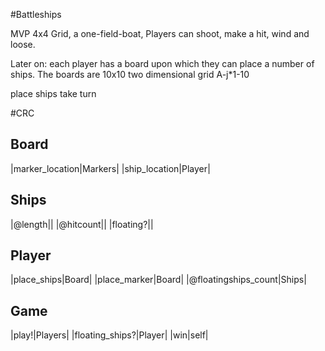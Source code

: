 #Battleships

MVP
4x4 Grid, a one-field-boat, Players can shoot, make a hit, wind and loose.

Later on:
each player has a board upon which they can place a number of ships. The boards are 10x10 two dimensional grid A-j*1-10

place ships
take turn


#CRC

Board
-----------------
|marker_location|Markers|
|ship_location|Player|


Ships
-----------------
|@length||
|@hitcount||
|floating?||


Player
-----------------
|place_ships|Board|
|place_marker|Board|
|@floatingships_count|Ships|

Game
-----------------
|play!|Players|
|floating_ships?|Player|
|win|self|
